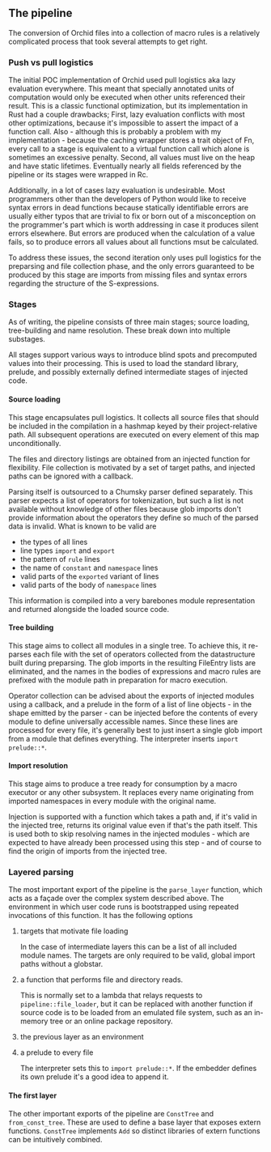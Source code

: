 ## The pipeline

The conversion of Orchid files into a collection of macro rules is a relatively complicated process that took several attempts to get right.

### Push vs pull logistics

The initial POC implementation of Orchid used pull logistics aka lazy evaluation everywhere. This meant that specially annotated units of computation would only be executed when other units referenced their result. This is a classic functional optimization, but its implementation in Rust had a couple drawbacks; First, lazy evaluation conflicts with most other optimizations, because it's impossible to assert the impact of a function call. Also - although this is probably a problem with my implementation - because the caching wrapper stores a trait object of Fn, every call to a stage is equivalent to a virtual function call which alone is sometimes an excessive penalty. Second, all values must live on the heap and have static lifetimes. Eventually nearly all fields referenced by the pipeline or its stages were wrapped in Rc.

Additionally, in a lot of cases lazy evaluation is undesirable. Most programmers other than the developers of Python would like to receive syntax errors in dead functions because statically identifiable errors are usually either typos that are trivial to fix or born out of a misconception on the programmer's part which is worth addressing in case it produces silent errors elsewhere. But errors are produced when the calculation of a value fails, so to produce errors all values about all functions msut be calculated.

To address these issues, the second iteration only uses pull logistics for the preparsing and file collection phase, and the only errors guaranteed to be produced by this stage are imports from missing files and syntax errors regarding the structure of the S-expressions.

### Stages

As of writing, the pipeline consists of three main stages; source loading, tree-building and name resolution. These break down into multiple substages.

All stages support various ways to introduce blind spots and precomputed values into their processing. This is used to load the standard library, prelude, and possibly externally defined intermediate stages of injected code.

#### Source loading

This stage encapsulates pull logistics. It collects all source files that should be included in the compilation in a hashmap keyed by their project-relative path. All subsequent operations are executed on every element of this map unconditionally.

The files and directory listings are obtained from an injected function for flexibility. File collection is motivated by a set of target paths, and injected paths can be ignored with a callback.

Parsing itself is outsourced to a Chumsky parser defined separately. This parser expects a list of operators for tokenization, but such a list is not available without knowledge of other files because glob imports don't provide information about the operators they define so much of the parsed data is invalid. What is known to be valid are

- the types of all lines
- line types `import` and `export`
- the pattern of `rule` lines
- the name of `constant` and `namespace` lines
- valid parts of the `exported` variant of lines
- valid parts of the body of `namespace` lines

This information is compiled into a very barebones module representation and returned alongside the loaded source code.

#### Tree building

This stage aims to collect all modules in a single tree. To achieve this, it re-parses each file with the set of operators collected from the datastructure built during preparsing. The glob imports in the resulting FileEntry lists are eliminated, and the names in the bodies of expressions and macro rules are prefixed with the module path in preparation for macro execution.

Operator collection can be advised about the exports of injected modules using a callback, and a prelude in the form of a list of line objects - in the shape emitted by the parser - can be injected before the contents of every module to define universally accessible names. Since these lines are processed for every file, it's generally best to just insert a single glob import from a module that defines everything. The interpreter inserts `import prelude::*`.

#### Import resolution

This stage aims to produce a tree ready for consumption by a macro executor or any other subsystem. It replaces every name originating from imported namespaces in every module with the original name.

Injection is supported with a function which takes a path and, if it's valid in the injected tree, returns its original value even if that's the path itself. This is used both to skip resolving names in the injected modules - which are expected to have already been processed using this step - and of course to find the origin of imports from the injected tree.

### Layered parsing

The most important export of the pipeline is the `parse_layer` function, which acts as a façade over the complex system described above. The environment in which user code runs is bootstrapped using repeated invocations of this function. It has the following options

1. targets that motivate file loading

    In the case of intermediate layers this can be a list of all included module names. The targets are only required to be valid, global import paths without a globstar.

2. a function that performs file and directory reads.
  
    This is normally set to a lambda that relays requests to `pipeline::file_loader`, but it can be replaced with another function if source code is to be loaded from an emulated file system, such as an in-memory tree or an online package repository.

3. the previous layer as an environment
4. a prelude to every file

    The interpreter sets this to `import prelude::*`. If the embedder defines its own prelude it's a good idea to append it.

#### The first layer

The other important exports of the pipeline are `ConstTree` and `from_const_tree`. These are used to define a base layer that exposes extern functions. `ConstTree` implements `Add` so distinct libraries of extern functions can be intuitively combined.